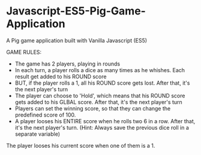 # Javascript-ES5-Pig-Game-Application
A Pig game application built with Vanilla Javascript (ES5)

GAME RULES:

- The game has 2 players, playing in rounds
- In each turn, a player rolls a dice as many times as he whishes.
Each result get added to his ROUND score
- BUT, if the player rolls a 1, all his ROUND score gets lost. After that,
 it's the next player's turn
- The player can choose to 'Hold', which means that his ROUND score
gets added to his GLBAL score. After that, it's the next player's turn
- Players can set the winning score, so that they can change the predefined score of 100.
- A player looses his ENTIRE score when he rolls two 6 in a row.
After that, it's the next player's turn. (Hint: Always save the
previous dice roll in a separate variable)
 
The player looses his current score when one of them is a 1.
